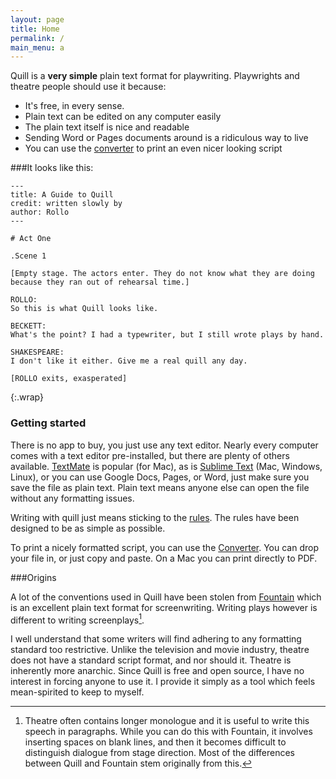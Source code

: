 ```yaml
---
layout: page
title: Home
permalink: /
main_menu: a
---
```


Quill is a **very simple** plain text format for playwriting. Playwrights and theatre people should use it because:

* It's free, in every sense.
* Plain text can be edited on any computer easily
* The plain text itself is nice and readable
* Sending Word or Pages documents around is a ridiculous way to live
* You can use the [converter](converter) to print an even nicer looking script
 
###It looks like this:
  
	---
	title: A Guide to Quill
	credit: written slowly by
	author: Rollo
	---
		
	# Act One
	
	.Scene 1
	
	[Empty stage. The actors enter. They do not know what they are doing because they ran out of rehearsal time.]
	
	ROLLO:
	So this is what Quill looks like.
	
	BECKETT:
	What's the point? I had a typewriter, but I still wrote plays by hand.
	
	SHAKESPEARE:
	I don't like it either. Give me a real quill any day.
	
	[ROLLO exits, exasperated]
{:.wrap}

### Getting started

There is no app to buy, you just use any text editor. Nearly every computer comes with a text editor pre-installed, but there are plenty of others available. [TextMate]() is popular (for Mac), as is [Sublime Text]() (Mac, Windows, Linux), or you can use Google Docs, Pages, or Word, just make sure you save the file as plain text. Plain text means anyone else can open the file without any formatting issues.

Writing with quill just means sticking to the [rules](syntax). The rules have been designed to be as simple as possible.

To print a nicely formatted script, you can use the [Converter](converter). You can drop your file in, or just copy and paste. On a Mac you can print directly to PDF.

###Origins

A lot of the conventions used in Quill have been stolen from [Fountain][f] which is an excellent plain text format for screenwriting. Writing plays however is different to writing screenplays[^a].

I well understand that some writers will find adhering to any formatting standard too restrictive. Unlike the television and movie industry, theatre does not have a standard script format, and nor should it. Theatre is inherently more anarchic. Since Quill is free and open source, I have no interest in forcing anyone to use it. I provide it simply as a tool which feels mean-spirited to keep to myself.

[f]: http://fountain.io

[^a]: Theatre often contains longer monologue and it is useful to write this speech in paragraphs. While you can do this with Fountain, it involves inserting spaces on blank lines, and then it becomes difficult to distinguish dialogue from stage direction. Most of the differences between Quill and Fountain stem originally from this.
